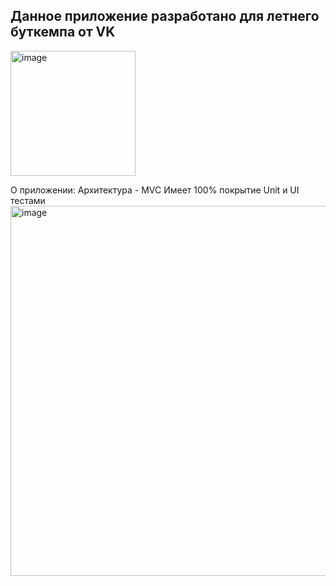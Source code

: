## Данное приложение разработано для летнего буткемпа от VK
<img width="200" alt="image" src="https://user-images.githubusercontent.com/21089435/178983853-53efd889-68b2-472b-8c6b-e11b77e96f7e.png">

О приложении: 
Архитектура - MVC
Имеет 100% покрытие Unit и UI тестами
<img width="592" alt="image" src="https://user-images.githubusercontent.com/21089435/178984464-87c2240a-0315-479a-8e2a-94cfcf6d0670.png">
